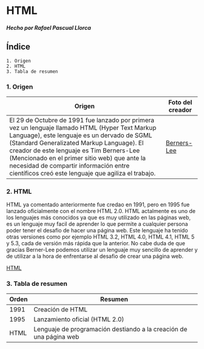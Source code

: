 # HTML

#### _Hecho por Rafael Pascual Llorca_

## Índice

```
1. Origen
2. HTML
3. Tabla de resumen
```

### 1. Origen

|Origen|Foto del creador|
|------------------------|--------------------|
|El 29 de Octubre de 1991 fue lanzado por primera vez un lenguaje llamado HTML (Hyper Text Markup Language), este lenguaje es un dervado de SGML (Standard Generalizated Markup Language). El creador de este lenguaje es Tim Berners-Lee (Mencionado en el primer sitio web) que ante la necesidad de compartir información entre científicos creó este lenguaje que agiliza el trabajo.| [Berners-Lee](https://github.com/RafaelPascualLlorca/SMX2-M8UF1A1-HistoriaWeb-1991-HTML-RafaelPascualLlorca/blob/main/Imagen1.jpg "Berners-Lee")|

### 2. HTML

HTML ya comentado anteriormente fue credao en 1991, pero en 1995 fue lanzado oficialmente con el nombre HTML 2.0. HTML actalmente es uno de los lenguajes más conocidos ya que es muy utilizado en las páginas web, es un lenguaje muy facil de aprender lo que permite a cualquier persona poder tener el desafio de hacer una página web. Este lenguaje ha tenido otras versiones como por ejemplo HTML 3.2, HTML 4.0, HTML 4.1, HTML 5 y 5.3, cada de versión más rápida que la anterior. No cabe duda de que gracias Berner-Lee podemos utilizar un lenguaje muy sencillo de aprender y de utilizar a la hora de enfrentarse al desafio de crear una página web.

 [HTML](https://github.com/RafaelPascualLlorca/SMX2-M8UF1A1-HistoriaWeb-1991-HTML-RafaelPascualLlorca/blob/main/Imagen2.jpg "HTML")

### 3. Tabla de resumen

|Orden|Resumen|
|----------|----------|
|1991|Creación de HTML|
|1995|Lanzamiento oficial (HTML 2.0)|
|HTML|Lenguaje de programación destiando a la creación de una página web|
